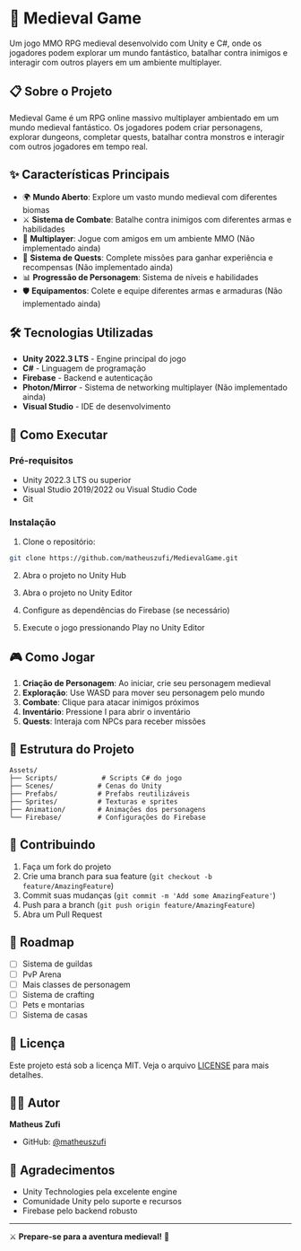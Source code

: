 # 🏰 Medieval Game

Um jogo MMO RPG medieval desenvolvido com Unity e C#, onde os jogadores podem explorar um mundo fantástico, batalhar contra inimigos e interagir com outros players em um ambiente multiplayer.

## 📋 Sobre o Projeto

Medieval Game é um RPG online massivo multiplayer ambientado em um mundo medieval fantástico. Os jogadores podem criar personagens, explorar dungeons, completar quests, batalhar contra monstros e interagir com outros jogadores em tempo real.

## ✨ Características Principais

- 🌍 **Mundo Aberto**: Explore um vasto mundo medieval com diferentes biomas
- ⚔️ **Sistema de Combate**: Batalhe contra inimigos com diferentes armas e habilidades
- 👥 **Multiplayer**: Jogue com amigos em um ambiente MMO (Não implementado ainda)
- 🎯 **Sistema de Quests**: Complete missões para ganhar experiência e recompensas (Não implementado ainda)
- 📊 **Progressão de Personagem**: Sistema de níveis e habilidades
- 🛡️ **Equipamentos**: Colete e equipe diferentes armas e armaduras (Não implementado ainda)

## 🛠️ Tecnologias Utilizadas

- **Unity 2022.3 LTS** - Engine principal do jogo
- **C#** - Linguagem de programação
- **Firebase** - Backend e autenticação
- **Photon/Mirror** - Sistema de networking multiplayer (Não implementado ainda)
- **Visual Studio** - IDE de desenvolvimento

## 🚀 Como Executar

### Pré-requisitos

- Unity 2022.3 LTS ou superior
- Visual Studio 2019/2022 ou Visual Studio Code
- Git

### Instalação

1. Clone o repositório:
```bash
git clone https://github.com/matheuszufi/MedievalGame.git
```

2. Abra o projeto no Unity Hub

3. Abra o projeto no Unity Editor

4. Configure as dependências do Firebase (se necessário)

5. Execute o jogo pressionando Play no Unity Editor

## 🎮 Como Jogar

1. **Criação de Personagem**: Ao iniciar, crie seu personagem medieval
2. **Exploração**: Use WASD para mover seu personagem pelo mundo
3. **Combate**: Clique para atacar inimigos próximos
4. **Inventário**: Pressione I para abrir o inventário
5. **Quests**: Interaja com NPCs para receber missões

## 📁 Estrutura do Projeto

```
Assets/
├── Scripts/           # Scripts C# do jogo
├── Scenes/           # Cenas do Unity
├── Prefabs/          # Prefabs reutilizáveis
├── Sprites/          # Texturas e sprites
├── Animation/        # Animações dos personagens
└── Firebase/         # Configurações do Firebase
```

## 🤝 Contribuindo

1. Faça um fork do projeto
2. Crie uma branch para sua feature (`git checkout -b feature/AmazingFeature`)
3. Commit suas mudanças (`git commit -m 'Add some AmazingFeature'`)
4. Push para a branch (`git push origin feature/AmazingFeature`)
5. Abra um Pull Request

## 📝 Roadmap

- [ ] Sistema de guildas
- [ ] PvP Arena
- [ ] Mais classes de personagem
- [ ] Sistema de crafting
- [ ] Pets e montarias
- [ ] Sistema de casas

## 📄 Licença

Este projeto está sob a licença MIT. Veja o arquivo [LICENSE](LICENSE) para mais detalhes.

## 👨‍💻 Autor

**Matheus Zufi**
- GitHub: [@matheuszufi](https://github.com/matheuszufi)

## 🙏 Agradecimentos

- Unity Technologies pela excelente engine
- Comunidade Unity pelo suporte e recursos
- Firebase pelo backend robusto

---

⚔️ **Prepare-se para a aventura medieval!** 🏰